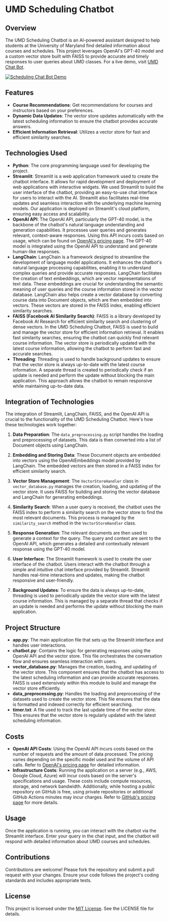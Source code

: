 # UMD Scheduling Chatbot

## Overview

The UMD Scheduling Chatbot is an AI-powered assistant designed to help students at the University of Maryland find detailed information about courses and schedules. This project leverages OpenAI's GPT-40 model and a custom vector store built with FAISS to provide accurate and timely responses to user queries about UMD classes. For a live demo, visit [UMD Chat Bot](https://umd-chat-bot.streamlit.app/).

[![Scheduling Chat Bot Demo](https://img.youtube.com/vi/KEKWtafWjeQ/0.jpg)](https://youtu.be/KEKWtafWjeQ)

## Features

- **Course Recommendations**: Get recommendations for courses and instructors based on your preferences.
- **Dynamic Data Updates**: The vector store updates automatically with the latest scheduling information to ensure the chatbot provides accurate answers.
- **Efficient Information Retrieval**: Utilizes a vector store for fast and efficient similarity searches.

## Technologies Used

- **Python**: The core programming language used for developing the project.
- **Streamlit**: Streamlit is a web application framework used to create the chatbot interface. It allows for rapid development and deployment of web applications with interactive widgets. We used Streamlit to build the user interface of the chatbot, providing an easy-to-use chat interface for users to interact with the AI. Streamlit also facilitates real-time updates and seamless interaction with the underlying machine learning models. Our application is deployed on Streamlit's cloud platform, ensuring easy access and scalability.
- **OpenAI API**: The OpenAI API, particularly the GPT-40 model, is the backbone of the chatbot's natural language understanding and generation capabilities. It processes user queries and generates relevant, context-aware responses. Using this API incurs costs based on usage, which can be found on [OpenAI's pricing page](https://openai.com/pricing). The GPT-40 model is integrated using the OpenAI API to understand and generate human-like responses.
- **LangChain**: LangChain is a framework designed to streamline the development of language model applications. It enhances the chatbot's natural language processing capabilities, enabling it to understand complex queries and provide accurate responses. LangChain facilitates the creation of text embeddings, which are vector representations of text data. These embeddings are crucial for understanding the semantic meaning of user queries and the course information stored in the vector database. LangChain also helps create a vector database by converting course data into Document objects, which are then embedded into vectors. These vectors are stored in the FAISS index, enabling efficient similarity searches.
- **FAISS (Facebook AI Similarity Search)**: FAISS is a library developed by Facebook AI Research for efficient similarity search and clustering of dense vectors. In the UMD Scheduling Chatbot, FAISS is used to build and manage the vector store for efficient information retrieval. It enables fast similarity searches, ensuring the chatbot can quickly find relevant course information. The vector store is periodically updated with the latest course information, allowing the chatbot to perform fast and accurate searches.
- **Threading**: Threading is used to handle background updates to ensure that the vector store is always up-to-date with the latest course information. A separate thread is created to periodically check if an update is needed and perform the update without blocking the main application. This approach allows the chatbot to remain responsive while maintaining up-to-date data.

## Integration of Technologies

The integration of Streamlit, LangChain, FAISS, and the OpenAI API is crucial to the functionality of the UMD Scheduling Chatbot. Here's how these technologies work together:

1. **Data Preparation**: The `data_preprocessing.py` script handles the loading and preprocessing of datasets. This data is then converted into a list of Document objects using LangChain.
   
2. **Embedding and Storing Data**: These Document objects are embedded into vectors using the OpenAIEmbeddings model provided by LangChain. The embedded vectors are then stored in a FAISS index for efficient similarity search.

3. **Vector Store Management**: The `VectorStoreHandler` class in `vector_database.py` manages the creation, loading, and updating of the vector store. It uses FAISS for building and storing the vector database and LangChain for generating embeddings.

4. **Similarity Search**: When a user query is received, the chatbot uses the FAISS index to perform a similarity search on the vector store to find the most relevant documents. This process is managed by the `similarity_search` method in the `VectorStoreHandler` class.

5. **Response Generation**: The relevant documents are then used to generate a context for the query. The query and context are sent to the OpenAI API, which generates a detailed and contextually relevant response using the GPT-40 model.

6. **User Interface**: The Streamlit framework is used to create the user interface of the chatbot. Users interact with the chatbot through a simple and intuitive chat interface provided by Streamlit. Streamlit handles real-time interactions and updates, making the chatbot responsive and user-friendly.

7. **Background Updates**: To ensure the data is always up-to-date, threading is used to periodically update the vector store with the latest course information. This is managed by a separate thread that checks if an update is needed and performs the update without blocking the main application.

## Project Structure

- **app.py**: The main application file that sets up the Streamlit interface and handles user interactions.
- **chatbot.py**: Contains the logic for generating responses using the OpenAI API and the vector store. This file orchestrates the conversation flow and ensures seamless interaction with users.
- **vector_database.py**: Manages the creation, loading, and updating of the vector store. This component ensures that the chatbot has access to the latest scheduling information and can provide accurate responses. FAISS is used extensively within this module to build and manage the vector store efficiently.
- **data_preprocessing.py**: Handles the loading and preprocessing of the datasets used to create the vector store. This file ensures that the data is formatted and indexed correctly for efficient searching.
- **timer.txt**: A file used to track the last update time of the vector store. This ensures that the vector store is regularly updated with the latest scheduling information.

## Costs

- **OpenAI API Costs**: Using the OpenAI API incurs costs based on the number of requests and the amount of data processed. The pricing varies depending on the specific model used and the volume of API calls. Refer to [OpenAI's pricing page](https://openai.com/pricing) for detailed information.
- **Infrastructure Costs**: Running the application on a server (e.g., AWS, Google Cloud, Azure) will incur costs based on the server's specifications and usage. These costs include compute resources, storage, and network bandwidth. Additionally, while hosting a public repository on GitHub is free, using private repositories or additional GitHub Actions minutes may incur charges. Refer to [GitHub's pricing page](https://github.com/pricing) for more details.

## Usage

Once the application is running, you can interact with the chatbot via the Streamlit interface. Enter your query in the chat input, and the chatbot will respond with detailed information about UMD courses and schedules.

## Contributions

Contributions are welcome! Please fork the repository and submit a pull request with your changes. Ensure your code follows the project's coding standards and includes appropriate tests.

## License

This project is licensed under the [MIT License](LICENSE). See the LICENSE file for details.
